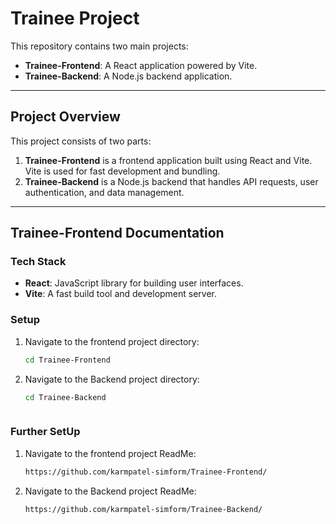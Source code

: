 # Trainee Project

This repository contains two main projects:

- **Trainee-Frontend**: A React application powered by Vite.
- **Trainee-Backend**: A Node.js backend application.


---

## Project Overview

This project consists of two parts:

1. **Trainee-Frontend** is a frontend application built using React and Vite. Vite is used for fast development and bundling.
2. **Trainee-Backend** is a Node.js backend that handles API requests, user authentication, and data management.

---

## Trainee-Frontend Documentation

### Tech Stack
- **React**: JavaScript library for building user interfaces.
- **Vite**: A fast build tool and development server.

### Setup

1. Navigate to the frontend project directory:

   ```bash
   cd Trainee-Frontend


2. Navigate to the Backend project directory:

   ```bash
   cd Trainee-Backend



### Further SetUp

1. Navigate to the frontend project ReadMe:

   ```bash
   https://github.com/karmpatel-simform/Trainee-Frontend/


2. Navigate to the Backend project ReadMe:

   ```bash
   https://github.com/karmpatel-simform/Trainee-Backend/
